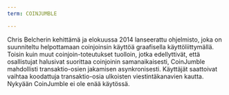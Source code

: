 ```yaml
---
term: COINJUMBLE

---
```

Chris Belcherin kehittämä ja elokuussa 2014 lanseerattu ohjelmisto, joka on suunniteltu helpottamaan coinjoinsin käyttöä graafisella käyttöliittymällä. Toisin kuin muut coinjoin-toteutukset tuolloin, jotka edellyttivät, että osallistujat halusivat suorittaa coinjoinin samanaikaisesti, CoinJumble mahdollisti transaktio-osien jakamisen asynkronisesti. Käyttäjät saattoivat vaihtaa koodattuja transaktio-osia ulkoisten viestintäkanavien kautta. Nykyään CoinJumble ei ole enää käytössä.